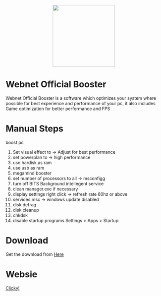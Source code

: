 <p align="center">
<a href="https://imgbb.com/"><img src="https://imgur.com/eh9uJc6.png" widht="200" height="200" border="0"></a>
</p>

# Webnet Official Booster

Webnet Official Booster is a software which optimizes your system where possible for best experience and performance of your pc, it also includes Game optimization for better performance and FPS<br>
# Manual Steps
boost pc
1. Set visual effect to -> Adjust for best performance<br>
2. set powerplan to -> high performance<br>
3. use hardisk as ram<br>
4. use usb as ram<br>
5. megamind booster<br>
6. set number of processors to all -> msconfigg<br>
7. turn off BITS Background intellegent service<br>
8. clean manager.exe if necessary<br>
9. display settings right click -> refresh rate 60hz or above<br>
10. services.msc -> windows update disabled<br>
11. disk defrag<br>
12. disk cleanup<br>
13. chkdsk<br>
14. disable startup programs Settings > Apps > Startup<br>

# Download
Get the download from <a href="https://www.github.com/MEGAMINDMK/Webnet-Official-Booster/releases/download/v1.1/Webnet.Official.Booster.exe">Here</a>

# Websie
<a href="https://web-net.ml">Clicky!</a>
